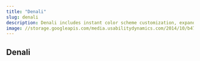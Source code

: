 ```yaml
---
title: "Denali"
slug: denali
description: Denali includes instant color scheme customization, expandable custom header with property search, integrated social media icons, automated child theme installation, and endless layout options!
image: //storage.googleapis.com/media.usabilitydynamics.com/2014/10/b47f84d8-wpproperty-theme-denali-icon-300x300.png
---
```


## Denali